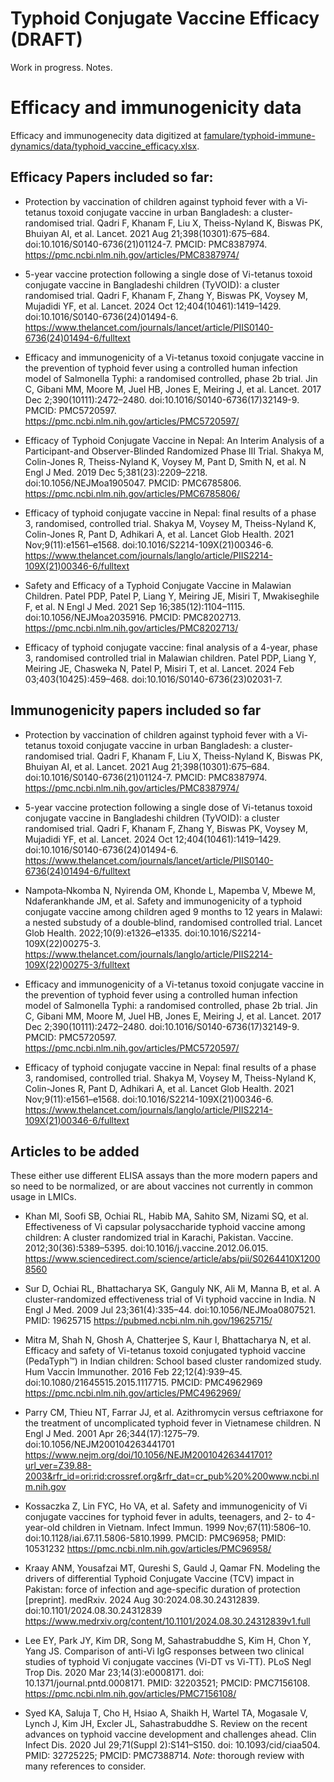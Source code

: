 # Typhoid Conjugate Vaccine Efficacy (DRAFT)

Work in progress. Notes.

# Efficacy and immunogenicity data

Efficacy and immunogenecity data digitized at [famulare/typhoid-immune-dynamics/data/typhoid_vaccine_efficacy.xlsx](https://github.com/famulare/typhoid-immune-dynamics/blob/main/data/typhoid_vaccine_efficacy.xlsx).

## Efficacy Papers included so far:

- Protection by vaccination of children against typhoid fever with a Vi-tetanus toxoid conjugate vaccine in urban Bangladesh: a cluster-randomised trial.
Qadri F, Khanam F, Liu X, Theiss-Nyland K, Biswas PK, Bhuiyan AI, et al. Lancet. 2021 Aug 21;398(10301):675–684. doi:10.1016/S0140-6736(21)01124-7. PMCID: PMC8387974.
https://pmc.ncbi.nlm.nih.gov/articles/PMC8387974/

- 5-year vaccine protection following a single dose of Vi-tetanus toxoid conjugate vaccine in Bangladeshi children (TyVOID): a cluster randomised trial.
Qadri F, Khanam F, Zhang Y, Biswas PK, Voysey M, Mujadidi YF, et al. Lancet. 2024 Oct 12;404(10461):1419–1429. doi:10.1016/S0140-6736(24)01494-6.
https://www.thelancet.com/journals/lancet/article/PIIS0140-6736(24)01494-6/fulltext

- Efficacy and immunogenicity of a Vi-tetanus toxoid conjugate vaccine in the prevention of typhoid fever using a controlled human infection model of Salmonella Typhi: a randomised controlled, phase 2b trial.
Jin C, Gibani MM, Moore M, Juel HB, Jones E, Meiring J, et al. Lancet. 2017 Dec 2;390(10111):2472–2480. doi:10.1016/S0140-6736(17)32149-9. PMCID: PMC5720597.
https://pmc.ncbi.nlm.nih.gov/articles/PMC5720597/

- Efficacy of Typhoid Conjugate Vaccine in Nepal: An Interim Analysis of a Participant-and Observer-Blinded Randomized Phase III Trial.
Shakya M, Colin-Jones R, Theiss-Nyland K, Voysey M, Pant D, Smith N, et al. N Engl J Med. 2019 Dec 5;381(23):2209–2218. doi:10.1056/NEJMoa1905047. PMCID: PMC6785806.
https://pmc.ncbi.nlm.nih.gov/articles/PMC6785806/

- Efficacy of typhoid conjugate vaccine in Nepal: final results of a phase 3, randomised, controlled trial.
Shakya M, Voysey M, Theiss-Nyland K, Colin-Jones R, Pant D, Adhikari A, et al. Lancet Glob Health. 2021 Nov;9(11):e1561–e1568. doi:10.1016/S2214-109X(21)00346-6.
https://www.thelancet.com/journals/langlo/article/PIIS2214-109X(21)00346-6/fulltext

- Safety and Efficacy of a Typhoid Conjugate Vaccine in Malawian Children.
Patel PDP, Patel P, Liang Y, Meiring JE, Misiri T, Mwakiseghile F, et al. N Engl J Med. 2021 Sep 16;385(12):1104–1115. doi:10.1056/NEJMoa2035916. PMCID: PMC8202713.
https://pmc.ncbi.nlm.nih.gov/articles/PMC8202713/

- Efficacy of typhoid conjugate vaccine: final analysis of a 4-year, phase 3, randomised controlled trial in Malawian children.
Patel PDP, Liang Y, Meiring JE, Chasweka N, Patel P, Misiri T, et al. Lancet. 2024 Feb 03;403(10425):459–468. doi:10.1016/S0140-6736(23)02031-7.


## Immunogenicity papers included so far

- Protection by vaccination of children against typhoid fever with a Vi-tetanus toxoid conjugate vaccine in urban Bangladesh: a cluster-randomised trial.
Qadri F, Khanam F, Liu X, Theiss-Nyland K, Biswas PK, Bhuiyan AI, et al. Lancet. 2021 Aug 21;398(10301):675–684. doi:10.1016/S0140-6736(21)01124-7. PMCID: PMC8387974.
https://pmc.ncbi.nlm.nih.gov/articles/PMC8387974/

- 5-year vaccine protection following a single dose of Vi-tetanus toxoid conjugate vaccine in Bangladeshi children (TyVOID): a cluster randomised trial.
Qadri F, Khanam F, Zhang Y, Biswas PK, Voysey M, Mujadidi YF, et al. Lancet. 2024 Oct 12;404(10461):1419–1429. doi:10.1016/S0140-6736(24)01494-6.
https://www.thelancet.com/journals/lancet/article/PIIS0140-6736(24)01494-6/fulltext

- Nampota‐Nkomba N, Nyirenda OM, Khonde L, Mapemba V, Mbewe M, Ndaferankhande JM, et al. Safety and immunogenicity of a typhoid conjugate vaccine among children aged 9 months to 12 years in Malawi: a nested substudy of a double‐blind, randomised controlled trial. Lancet Glob Health. 2022;10(9):e1326–e1335. doi:10.1016/S2214-109X(22)00275-3. https://www.thelancet.com/journals/langlo/article/PIIS2214-109X(22)00275-3/fulltext

- Efficacy and immunogenicity of a Vi-tetanus toxoid conjugate vaccine in the prevention of typhoid fever using a controlled human infection model of Salmonella Typhi: a randomised controlled, phase 2b trial.
Jin C, Gibani MM, Moore M, Juel HB, Jones E, Meiring J, et al. Lancet. 2017 Dec 2;390(10111):2472–2480. doi:10.1016/S0140-6736(17)32149-9. PMCID: PMC5720597.
https://pmc.ncbi.nlm.nih.gov/articles/PMC5720597/

- Efficacy of typhoid conjugate vaccine in Nepal: final results of a phase 3, randomised, controlled trial.
Shakya M, Voysey M, Theiss-Nyland K, Colin-Jones R, Pant D, Adhikari A, et al. Lancet Glob Health. 2021 Nov;9(11):e1561–e1568. doi:10.1016/S2214-109X(21)00346-6.
https://www.thelancet.com/journals/langlo/article/PIIS2214-109X(21)00346-6/fulltext

## Articles to be added

These either use different ELISA assays than the more modern papers and so need to be normalized, or are about vaccines not currently in common usage in LMICs.

- Khan MI, Soofi SB, Ochiai RL, Habib MA, Sahito SM, Nizami SQ, et al. Effectiveness of Vi capsular polysaccharide typhoid vaccine among children: A cluster randomized trial in Karachi, Pakistan. Vaccine. 2012;30(36):5389–5395. doi:10.1016/j.vaccine.2012.06.015. https://www.sciencedirect.com/science/article/abs/pii/S0264410X12008560

- Sur D, Ochiai RL, Bhattacharya SK, Ganguly NK, Ali M, Manna B, et al.
A cluster-randomized effectiveness trial of Vi typhoid vaccine in India.
N Engl J Med. 2009 Jul 23;361(4):335–44. doi:10.1056/NEJMoa0807521. PMID: 19625715
https://pubmed.ncbi.nlm.nih.gov/19625715/

- Mitra M, Shah N, Ghosh A, Chatterjee S, Kaur I, Bhattacharya N, et al.
Efficacy and safety of Vi-tetanus toxoid conjugated typhoid vaccine (PedaTyph™) in Indian children: School based cluster randomized study.
Hum Vaccin Immunother. 2016 Feb 22;12(4):939–45. doi:10.1080/21645515.2015.1117715. PMCID: PMC4962969
https://pmc.ncbi.nlm.nih.gov/articles/PMC4962969/

- Parry CM, Thieu NT, Farrar JJ, et al.
Azithromycin versus ceftriaxone for the treatment of uncomplicated typhoid fever in Vietnamese children.
N Engl J Med. 2001 Apr 26;344(17):1275–79. doi:10.1056/NEJM200104263441701
https://www.nejm.org/doi/10.1056/NEJM200104263441701?url_ver=Z39.88-2003&rfr_id=ori:rid:crossref.org&rfr_dat=cr_pub%20%200www.ncbi.nlm.nih.gov

- Kossaczka Z, Lin FYC, Ho VA, et al.
Safety and immunogenicity of Vi conjugate vaccines for typhoid fever in adults, teenagers, and 2- to 4-year-old children in Vietnam.
Infect Immun. 1999 Nov;67(11):5806–10. doi:10.1128/iai.67.11.5806-5810.1999. PMCID: PMC96958; PMID: 10531232
https://pmc.ncbi.nlm.nih.gov/articles/PMC96958/

- Kraay ANM, Yousafzai MT, Qureshi S, Gauld J, Qamar FN.
Modeling the drivers of differential Typhoid Conjugate Vaccine (TCV) impact in Pakistan: force of infection and age-specific duration of protection [preprint].
medRxiv. 2024 Aug 30:2024.08.30.24312839. doi:10.1101/2024.08.30.24312839
https://www.medrxiv.org/content/10.1101/2024.08.30.24312839v1.full

- Lee EY, Park JY, Kim DR, Song M, Sahastrabuddhe S, Kim H, Chon Y, Yang JS. Comparison of anti-Vi IgG responses between two clinical studies of typhoid Vi conjugate vaccines (Vi-DT vs Vi-TT). PLoS Negl Trop Dis. 2020 Mar 23;14(3):e0008171. doi: 10.1371/journal.pntd.0008171. PMID: 32203521; PMCID: PMC7156108. https://pmc.ncbi.nlm.nih.gov/articles/PMC7156108/

- Syed KA, Saluja T, Cho H, Hsiao A, Shaikh H, Wartel TA, Mogasale V, Lynch J, Kim JH, Excler JL, Sahastrabuddhe S. Review on the recent advances on typhoid vaccine development and challenges ahead. Clin Infect Dis. 2020 Jul 29;71(Suppl 2):S141–S150. doi: 10.1093/cid/ciaa504. PMID: 32725225; PMCID: PMC7388714. *Note*: thorough review with many references to consider.
